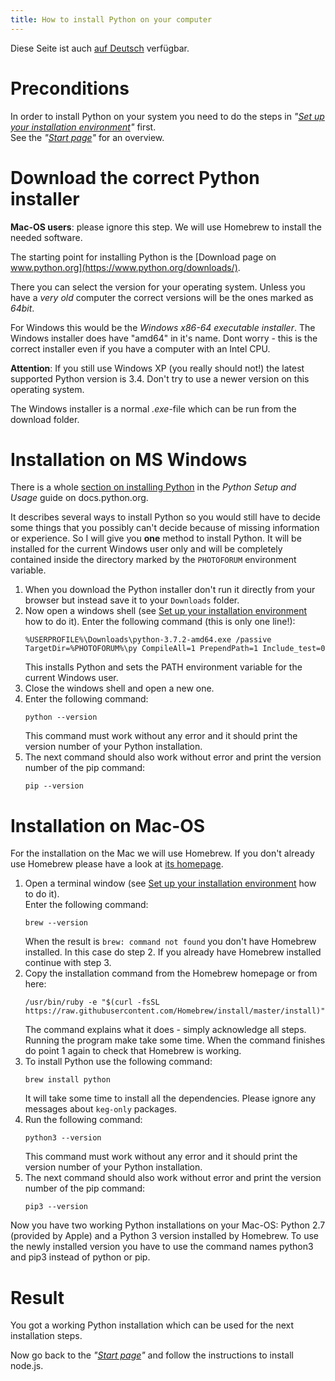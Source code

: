 ```yaml
---
title: How to install Python on your computer
---
```


Diese Seite ist auch [auf Deutsch](../pythonsetup_de) verfügbar.

# Preconditions

In order to install Python on your system you need to do the steps
in _"[Set up your installation environment](../envsetup)"_ first.   
See the _"[Start page](../index)"_ for an overview.

# Download the correct Python installer

**Mac-OS users**: please ignore this step. We will use Homebrew to install
the needed software.

The starting point for installing Python is the
[Download page on www.python.org](https://www.python.org/downloads/).

There you can select the version for your operating system. Unless you have a *very old*
computer the correct versions will be the ones marked as _64bit_.

For Windows this would be the *Windows x86-64 executable installer*.
The Windows installer does have "amd64" in it's name. Dont worry - this is the correct
installer even if you have a computer with an Intel CPU.

**Attention**: If you still use Windows XP (you really should not!) the latest supported
Python version is 3.4. Don't try to use a newer version on this operating system.

The Windows installer is a normal *.exe*-file which can be run from the download folder.

# Installation on MS Windows

There is a whole
[section on installing Python](https://docs.python.org/3/using/windows.html) in the
*Python Setup and Usage* guide on docs.python.org.

It describes several ways to install Python so you would still have to decide
some things that you possibly can't decide because of missing information or experience.
So I will give you **one** method to install Python. It will be installed for the current
Windows user only and will be completely contained inside the directory marked by the
`PHOTOFORUM` environment variable.

1. When you download the Python installer don't run it directly from your browser
   but instead save it to your `Downloads` folder.
2. Now open a windows shell (see [Set up your installation environment](../envsetup) how
   to do it). Enter the following command (this is only one line!):   
   ```Shell
   %USERPROFILE%\Downloads\python-3.7.2-amd64.exe /passive TargetDir=%PHOTOFORUM%\py CompileAll=1 PrependPath=1 Include_test=0
   ```
   This installs Python and sets the PATH environment variable for the current Windows
   user.
3. Close the windows shell and open a new one.
4. Enter the following command:   
   ```Shell
   python --version
   ```
   This command must work without any error and it should print the version number of
   your Python installation.
5. The next command should also work without error and print the version number
   of the pip command:   
   ```Shell
   pip --version
   ```

# Installation on Mac-OS

For the installation on the Mac we will use Homebrew. If you don't already use Homebrew
please have a look at [its homepage](https://brew.sh).

1. Open a terminal window (see [Set up your installation environment](../envsetup) how
   to do it).  
   Enter the following command:  
   ```Shell
   brew --version
   ```
   When the result is `brew: command not found` you don't have Homebrew installed. In this case
   do step 2.  If you already have Homebrew installed continue with step 3.
2. Copy the installation command from the Homebrew homepage or from here:  
   ```Shell
   /usr/bin/ruby -e "$(curl -fsSL https://raw.githubusercontent.com/Homebrew/install/master/install)"
   ```
   The command explains what it does - simply acknowledge all steps. Running the
   program make take some time. When the command finishes do point 1 again to check that
   Homebrew is working.
3. To install Python use the following command:   
   ```Shell
   brew install python
   ```
   It will take some time to install all the dependencies. Please ignore any messages about
   `keg-only` packages.
4. Run the following command:   
   ```Shell
   python3 --version
   ```
   This command must work without any error and it should print the version number of
   your Python installation.
5. The next command should also work without error and print the version number
   of the pip command:   
   ```Shell
   pip3 --version
   ```

Now you have two working Python installations on your Mac-OS:  Python 2.7 (provided by Apple)
and a Python 3 version installed by Homebrew. To use the newly installed version you have
to use the command names python3 and pip3 instead of python or pip.

# Result

You got a working Python installation which can be used for the next installation steps.

Now go back to the _"[Start page](../index)"_ and follow the instructions to install node.js.
